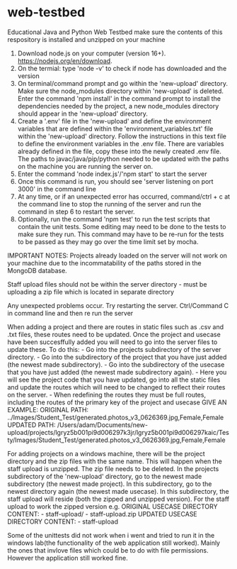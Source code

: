 # web-testbed
Educational Java and Python Web Testbed
make sure the contents of this respository is installed and unzipped on your machine
1. Download node.js on your computer (version 16+). https://nodejs.org/en/download.
2. On the termial: type 'node -v' to check if node has downloaded and the version
3. On terminal/command prompt and go within the 'new-upload' directory. Make sure the node_modules directory within 'new-upload' is deleted. Enter the command 'npm install' in the command prompt to install the dependencies needed by the project, a new node_modules directory should appear in the 'new-upload' directory.
7. Create a '.env' file in the 'new-upload' and define the environment variables that are defined within the 'environment_variables.txt' file within the 'new-upload' directory. Follow the instructions in this text file to define the environment variables in the .env file. There are variables already defined in the file, copy these into the newly created .env file. The paths to javac/java/pip/python needed to be updated with the paths on the machine you are running the server on. 
8. Enter the command 'node index.js'/'npm start' to start the server
9. Once this command is run, you should see 'server listening on port 3000' in the command line
10. At any time, or if an unexpected error has occurred, command/ctrl + c at the command line to stop the running of the server and run the command in step 6 to restart the server.
11. Optionally, run the command 'npm test' to run the test scripts that contain the unit tests. Some editing may need to be done to the tests to make sure they run. This command may have to be re-run for the tests to be passed as they may go over the time limit set by mocha. 

IMPORTANT NOTES:
Projects already loaded on the server will not work on your machine due to the incommatability of the paths stored in the MongoDB database.

Staff upload files should not be within the server directory - must be uploading a zip file which is located in separate directory

Any unexpected problems occur. Try restarting the server. Ctrl/Command C in command line and then re run the server

When adding a project and there are routes in static files such as .csv and .txt files, these routes need to be updated. Once the project and usecase have been succesffully added you will need to go into the server files to update these.
To do this:
    - Go into the projects subdirectory of the server directory.
    - Go into the subdirectory of the project that you have just added (the newest made subdirectory).
    - Go into the subdirectory of the usecase that you have just added (the newest made subdirectory again).
    - Here you will see the project code that you have updated, go into all the static files and update the routes which will need to be changed to reflect their routes on the server.
    - When redefining the routes they must be full routes, including the routes of the primary key of the project and usecase
    GIVE AN EXAMPLE:
    ORIGINAL PATH: ../Images/Student_Test/generated.photos_v3_0626369.jpg,Female,Female
    UPDATED PATH: /Users/adam/Documents/new-upload/projects/lgryz5b001pi9d006297k3jr/lgryz5b001pi9d006297kaic/Testy/Images/Student_Test/generated.photos_v3_0626369.jpg,Female,Female

For adding projects on a windows machine, there will be the project directory and the zip files with the same name. This will happen when the staff upload is unzipped. The zip file needs to be deleted.
    In the projects subdirectory of the 'new-upload' directory, go to the newest made subdirectory (the newest made project).
    In this subdirectory, go to the newest directory again (the newest made usecase). In this subdirectory, the staff upload will reside (both the zipped and unzipped version). For the staff upload to work the zipped version
    e.g. ORIGINAL USECASE DIRECTORY CONTENT:
    - staff-upload/
    - staff-upload.zip
    UPDATED USECASE DIRECTORY CONTENT:
    - staff-upload

Some of the unittests did not work when i went and tried to run it in the windows lab(the functionality of the web application still worked). Mainly the ones that invlove files which could be to do with file permissions. However the application still worked fine.
